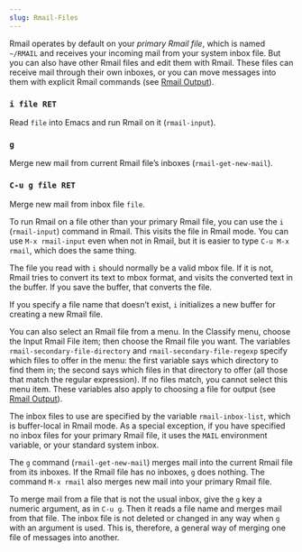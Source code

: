 ```yaml
---
slug: Rmail-Files
---
```


Rmail operates by default on your *primary Rmail file*, which is named `~/RMAIL` and receives your incoming mail from your system inbox file. But you can also have other Rmail files and edit them with Rmail. These files can receive mail through their own inboxes, or you can move messages into them with explicit Rmail commands (see [Rmail Output](Rmail-Output)).

### `i file RET`

Read `file` into Emacs and run Rmail on it (`rmail-input`).

### `g`

Merge new mail from current Rmail file’s inboxes (`rmail-get-new-mail`).

### `C-u g file RET`

Merge new mail from inbox file `file`.

To run Rmail on a file other than your primary Rmail file, you can use the `i` (`rmail-input`) command in Rmail. This visits the file in Rmail mode. You can use `M-x rmail-input` even when not in Rmail, but it is easier to type `C-u M-x rmail`, which does the same thing.

The file you read with `i` should normally be a valid mbox file. If it is not, Rmail tries to convert its text to mbox format, and visits the converted text in the buffer. If you save the buffer, that converts the file.

If you specify a file name that doesn’t exist, `i` initializes a new buffer for creating a new Rmail file.

You can also select an Rmail file from a menu. In the Classify menu, choose the Input Rmail File item; then choose the Rmail file you want. The variables `rmail-secondary-file-directory` and `rmail-secondary-file-regexp` specify which files to offer in the menu: the first variable says which directory to find them in; the second says which files in that directory to offer (all those that match the regular expression). If no files match, you cannot select this menu item. These variables also apply to choosing a file for output (see [Rmail Output](Rmail-Output)).

The inbox files to use are specified by the variable `rmail-inbox-list`, which is buffer-local in Rmail mode. As a special exception, if you have specified no inbox files for your primary Rmail file, it uses the `MAIL` environment variable, or your standard system inbox.

The `g` command (`rmail-get-new-mail`) merges mail into the current Rmail file from its inboxes. If the Rmail file has no inboxes, `g` does nothing. The command `M-x rmail` also merges new mail into your primary Rmail file.

To merge mail from a file that is not the usual inbox, give the `g` key a numeric argument, as in `C-u g`. Then it reads a file name and merges mail from that file. The inbox file is not deleted or changed in any way when `g` with an argument is used. This is, therefore, a general way of merging one file of messages into another.
